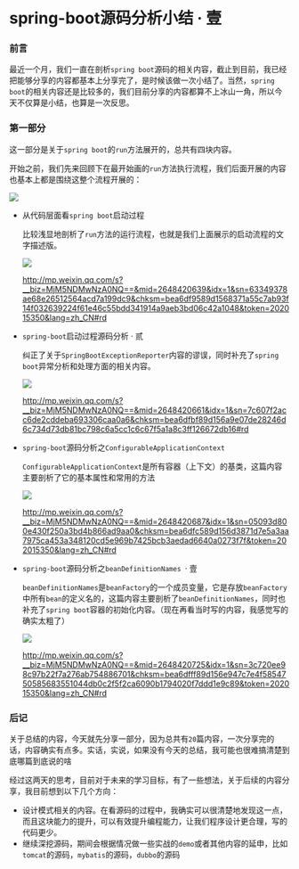 # spring-boot源码分析小结 · 壹

### 前言

最近一个月，我们一直在剖析`spring boot`源码的相关内容，截止到目前，我已经把能够分享的内容都基本上分享完了，是时候该做一次小结了。当然，`spring boot`的相关内容还是比较多的，我们目前分享的内容都算不上冰山一角，所以今天不仅算是小结，也算是一次反思。

### 第一部分
这一部分是关于`spring boot`的`run`方法展开的，总共有四块内容。

开始之前，我们先来回顾下在最开始画的`run`方法执行流程，我们后面开展的内容也基本上都是围绕这整个流程开展的：

![](
https://syske-pic-bed.oss-cn-hangzhou.aliyuncs.com/imgs/images/run方法运行时序图.svg)


- 从代码层面看`spring boot`启动过程

  比较浅显地剖析了`run`方法的运行流程，也就是我们上面展示的启动流程的文字描述版。

  ![](
https://syske-pic-bed.oss-cn-hangzhou.aliyuncs.com/imgs/blog/face-img-8819ef8d05b144fcb923c2a8a26a7dae.jpg)

  http://mp.weixin.qq.com/s?__biz=MjM5NDMwNzA0NQ==&mid=2648420639&idx=1&sn=63349378ae68e26512564acd7a199dc9&chksm=bea6df9589d1568371a55c7ab93f14f032639224f61e46c55bdd341914a9aeb3bd06c42a1048&token=202015350&lang=zh_CN#rd

- `spring-boot`启动过程源码分析 · 贰

  纠正了关于`SpringBootExceptionReporter`内容的谬误，同时补充了`spring boot`异常分析和处理方面的相关内容。

  ![](
https://syske-pic-bed.oss-cn-hangzhou.aliyuncs.com/imgs/blog/face-img-a6dc65f21dea4be9b9e5e067cec319d4.jpg)

  http://mp.weixin.qq.com/s?__biz=MjM5NDMwNzA0NQ==&mid=2648420661&idx=1&sn=7c607f2acc6de2cddeba693306caa0a6&chksm=bea6dfbf89d156a9e07de28246d6c734d73db81bc798c6a5cc1c6c67f5a1a8c3ff126672db16#rd

- `spring-boot`源码分析之`ConfigurableApplicationContext`

  `ConfigurableApplicationContext`是所有容器（上下文）的基类，这篇内容主要剖析了它的基本属性和常用的方法

  ![](
https://syske-pic-bed.oss-cn-hangzhou.aliyuncs.com/imgs/blog/face-img-a5c342044e8d46c9bf6df180c6777553.jpg)

  http://mp.weixin.qq.com/s?__biz=MjM5NDMwNzA0NQ==&mid=2648420687&idx=1&sn=05093d800e430f250a3bd4b866ad9aa0&chksm=bea6dfc589d156d3871d7e5a3aa7975ca453a348120cd5e969b7425bcb3aedad6640a0273f7f&token=202015350&lang=zh_CN#rd

- `spring-boot`源码分析之`beanDefinitionNames `· 壹

  `beanDefinitionNames`是`beanFactory`的一个成员变量，它是存放`beanFactory`中所有`bean`的定义名的，这篇内容主要剖析了`beanDefinitionNames`，同时也补充了`spring boot`容器的初始化内容。（现在再看当时写的内容，我感觉写的确实太粗了）

  ![](
https://syske-pic-bed.oss-cn-hangzhou.aliyuncs.com/imgs/blog/face-img-ab4142cb248c42fdb3c3fd8fc01e7dce.jpg)

  http://mp.weixin.qq.com/s?__biz=MjM5NDMwNzA0NQ==&mid=2648420725&idx=1&sn=3c720ee98c97b22f7a276ab754886701&chksm=bea6dfff89d156e947c7e4f5854750585683551044db0c2f5f2ca6090b1794020f7ddd1e9c89&token=202015350&lang=zh_CN#rd
  

### 后记

关于总结的内容，今天就先分享一部分，因为总共有`20`篇内容，一次分享完的话，内容确实有点多。实话，实说，如果没有今天的总结，我可能也很难搞清楚到底哪篇到底说的啥

经过这两天的思考，目前对于未来的学习目标，有了一些想法，关于后续的内容分享，我目前想到以下几个方向：

- 设计模式相关的内容。在看源码的过程中，我确实可以很清楚地发现这一点，而且这块能力的提升，可以有效提升编程能力，让我们程序设计更合理，写的代码更少。
- 继续深挖源码，期间会根据情况做一些实战的`demo`或者其他内容的延申，比如`tomcat`的源码，`mybatis`的源码，`dubbo`的源码

  